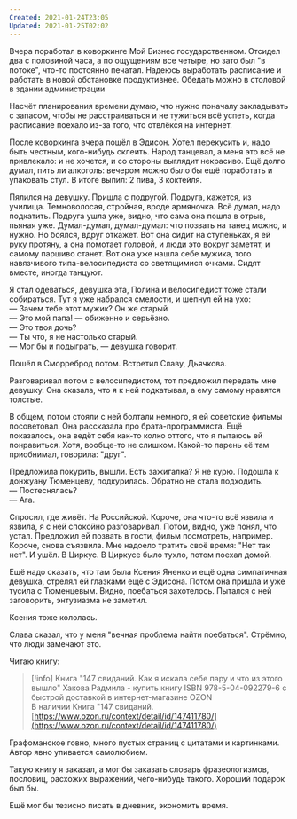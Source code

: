 ```yaml
---
Created: 2021-01-24T23:05
Updated: 2021-01-25T02:02
---
```

Вчера поработал в коворкинге Мой Бизнес государственном. Отсидел два с половиной часа, а по ощущениям все четыре, но зато был "в потоке", что-то постоянно печатал. Надеюсь выработать расписание и работать в новой обстановке продуктивнее. Обедать можно в столовой в здании администрации

Насчёт планирования времени думаю, что нужно поначалу закладывать с запасом, чтобы не расстраиваться и не тужиться всё успеть, когда расписание поехало из-за того, что отвлёкся на интернет.

После коворкинга вчера пошёл в Эдисон. Хотел перекусить и, надо быть честным, кого-нибудь склеить. Народ танцевал, а меня это всё не привлекало: и не хочется, и со стороны выглядит некрасиво. Ещё долго думал, пить ли алкоголь: вечером можно было бы ещё поработать и упаковать стул. В итоге выпил: 2 пива, 3 коктейля.

Пялился на девушку. Пришла с подругой. Подруга, кажется, из училища. Темноволосая, стройная, вроде армяночка. Всё думал, надо подкатить. Подруга ушла уже, видно, что сама она пошла в отрыв, пьяная уже. Думал-думал, думал-думал: что позвать на танец можно, и нужно. Но боялся, вдруг откажет. Вот она сидит на ступеньках, я ей руку протяну, а она помотает головой, и люди это вокруг заметят, и самому паршиво станет. Вот она уже нашла себе мужика, того навязчивого типа-велосипедиста со светящимися очками. Сидят вместе, иногда танцуют.

Я стал одеваться, девушка эта, Полина и велосипедист тоже стали собираться. Тут я уже набрался смелости, и шепнул ей на ухо:  
— Зачем тебе этот мужик? Он же старый  
— Это мой папа! — обиженно и серьёзно.  
— Это твоя дочь?  
— Ты что, я не настолько старый.  
— Мог бы и подыграть, — девушка говорит.  

Пошёл в Сморреброд потом. Встретил Славу, Дьячкова.

Разговаривал потом с велосипедистом, тот предложил передать мне девушку. Она сказала, что я к ней подкатывал, а ему самому нравятся толстые.

В общем, потом стояли с ней болтали немного, я ей советские фильмы посоветовал. Она рассказала про брата-программиста. Ещё показалось, она ведёт себя как-то колко оттого, что я пытаюсь ей понравиться. Хотя, вообще-то не слишком. Какой-то парень её там приобнимал, говорила: "друг".

Предложила покурить, вышли. Есть зажигалка? Я не курю. Подошла к донжуану Тюменцеву, подкурилась. Обратно не стала подходить.  
— Постеснялась?  
— Ага.  

Спросил, где живёт. На Российской. Короче, она что-то всё язвила и язвила, я с ней спокойно разговаривал. Потом, видно, уже понял, что устал. Предложил ей позвать в гости, фильм посмотреть, например. Короче, снова съязвила. Мне надоело тратить своё время: "Нет так нет". И ушёл. В Циркус. В Циркусе было тухло, потом поехал домой.

Ещё надо сказать, что там была Ксения Яненко и ещё одна симпатичная девушка, стрелял ей глазками ещё с Эдисона. Потом она пришла и уже тусила с Тюменцевым. Видно, поебаться захотелось. Пытался с ней заговорить, энтузиазма не заметил.

Ксения тоже кололась.

Слава сказал, что у меня "вечная проблема найти поебаться". Стрёмно, что люди замечают это.

Читаю книгу:

> [!info] Книга "147 свиданий. Как я искала себе пару и что из этого вышло" Хакова Радмила - купить книгу ISBN 978-5-04-092279-6 с быстрой доставкой в интернет-магазине OZON  
> В наличии Книга "147 свиданий.  
> [https://www.ozon.ru/context/detail/id/147411780/](https://www.ozon.ru/context/detail/id/147411780/)  

Графоманское говно, много пустых страниц с цитатами и картинками. Автор явно упивается самолюбием.

Такую книгу я заказал, а мог бы заказать словарь фразеологизмов, пословиц, расхожих выражений, чего-нибудь такого. Хороший подарок был бы.

Ещё мог бы тезисно писать в дневник, экономить время.